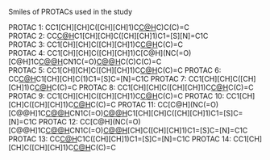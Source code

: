 Smiles of PROTACs used in the study

PROTAC 1:  CC1[CH][CH]C([CH][CH]1)C[C@H](NC(=O)[C@H]1C[C@@H](O)CN1C(=O)[C@@H](NC(=O)CCCCCCC(=O)N[C@H]1CCC[C@H](C1)C1[CH]C=[N]=CC1NC(=O)C=N))C)C(C)=C	
PROTAC 2:  CC[C@H](NC(=O)[C@@H]1C[C@@H](O)CN1C(=O)[C@@H](NC(=O)CCCCCCC(=O)N[C@@H]1CCC[C@@H](C1)C1[CH]C=[N]=CC1NC(=O)C1=[N]=C(C(F)[CH][CH]1)C1C(F)[CH][CH][CH]C1F)C(C)(C)C)C1[CH][CH]C([CH][CH]1)C1=[S][N]=C1C	
PROTAC 3:  CC1[CH][CH]C([CH][CH]1)C[C@H](NC(=O)[C@H]1C[C@@H](O)CN1C(=O)[C@@H](NC(=O)CCCCCCC(=O)N[C@H]1CCC[C@H](C1)C1[CH]C=[N]=CC1NC(=O)C=N)C(C)(C)C)C(C)=C	
PROTAC 4:  CC1[CH][CH]C([CH][CH]1)C[C@H](NC(=O)[C@H]1C[C@@H](O)CN1C(=O)[C@@H](NC(=O)CCCCCCC(=O)N[C@H]1CCC[C@H](C1)C1[CH]C=[N]=CC1NC(=O)C=N)C(C)C(C)=C	
PROTAC 5:  CC1[CH][CH]C([CH][CH]1)C[C@H](NC(=O)[C@H]1C[C@@H](O)CN1C(=O)[C@@H](NC(=O)CCCCCCCC(=O)N[C@H]1CCC[C@H](C1)C1[CH]C=[N]=CC1NC(=O)C=N)C(C)(C)C)C(C)=C	
PROTAC 6:  CC[C@H](NC(=O)[C@@H]1C[C@@H](O)CN1C(=O)[C@@H](NC(=O)CCCCCCC(=O)N[C@@H]1CCC[C@@H](C1)C1[CH]C=[N]=CC1NC(=O)C1=[N]=C(C(F)[CH][CH]1)C1C(F)[CH][CH][CH]C1F)C(C)(C)C)C1[CH][CH]C(1)C1=[S]C=[N]=C1C	
PROTAC 7:  CC1[CH][CH]C([CH][CH]1)C[C@H](NC(=O)[C@H]1C[C@@H](O)CN1C(=O)[C@@H](NC(=O)CCCCCCCCC(=O)N[C@H]1CCC[C@H](C1)C1[CH]C=[N]=CC1CCCNC(=O)C=N)C(C)(C)C)C(C)=C	
PROTAC 8:  CC1[CH][CH]C([CH][CH]1)C[C@H](NC(=O)[C@H]1C[C@@H](O)CN1C(=O)[C@@H](NC(=O)CCCCCCC(=O)N[C@H]1CCC[C@H](C1)C1[CH]C=[N]=CC1NC(=O)C=N)C(C)(C)C)C(C)=C	
PROTAC 9:  CC1[CH][CH]C([CH][CH]1)C[C@H](NC(=O)[C@H]1C[C@@H](O)CN1C(=O)[C@@H](NC(=O)(=O)N[C@H]1CCC[C@H](C1)C1[CH]C=[N]=CC1NC(=O)C=N)C(C)(C)C)C(C)=C
PROTAC 10: CC1[CH][CH]C([CH][CH]1)C[C@H](NC(=O)[C@H]1C[C@@H](O)CN1C[C@@H](NC(=O)CCCCCCC(=O)N[C@H]1CCC[C@H](C1)C1[CH]C=[N]=CC1NC(=O)C=N)C(C)(C)C)C(C)=C
PROTAC 11: CC[C@H](NC(=O)[C@@H]1C[C@@H](O)CN1C(=O)[C@@H](NC(=O)CCCCCCC(=O)N[C@@H]1CCC[C@@H](C1)C1[CH]C=[N]=CC1NC(=O)C1=[N]=C(C(F)[CH][CH]1)C1C(F)[CH]C(C)(C)C)C1[CH][CH]C([CH][CH]1)C1=[S]C=[N]=C1C	
PROTAC 12: CC[C@H](NC(=O)[C@@H]1C[C@@H](O)CN1C(=O)[C@@H](NC(=O)CCCCCCC(=O)N[C@@H]1CCC[C@@H](C1)C1[CH]C=[N]=CC1NC(=O)C1=[N]=C(C(F)[CH][CH]1)C1C(F)[CH][CH][CH]C1F)[CH]C([CH][CH]1)C1=[S]C=[N]=C1C	
PROTAC 13: CC[C@H](NC(=O)[C@@H]1C[C@@H](O)CN1C(=O)[C@@H](NC(=O)CCCCCCC(=O)N[C@@H]1CCC[C@@H](C1)C1[CH]C=[N]=CC1NC(=O)C1=[N]=C(C(F)[CH][CH]1)C1C(F)[CH][CH][CH]C1F)C(C)(C)C)C1C([CH][CH]1)C1=[S]C=[N]=C1C	
PROTAC 14: CC1[CH][CH]C([CH][CH]1)C[C@H](NC(=O)[C@H]1C[C@@H](O)CN1C(=O)[C@@H](NC(=O)CCCCCCC(=O)N[C@H]1CCC[C@H](C1)C1[CH]C=[N]=CC1NC(=O)C=N)C(C)(C)C)C(C)=C	
